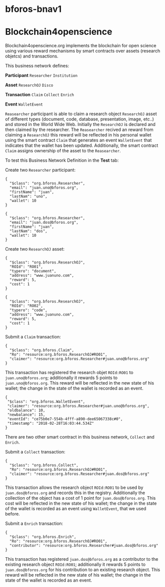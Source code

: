 # bforos-bnav1

# Blockchain4openscience

Blockchain4openscience.org implements the blockchain 
for open science using various reward mechanisms by
smart contracts over assets (research objetcs) and transactions.

This business network defines:

 **Participant**
`Researcher`
`Institution`

**Asset**
`ResearchOJ`
`Disco`

**Transaction**
`Claim`
`Collect`
`Enrich`

**Event**
`WalletEvent`

`Reasearcher` participant is able to claim a research object `ResearchOJ` asset of different types (document, code, database, presentation, image, etc..) and stored in the World Wide Web. Initially the `ResearchOJ` is declared and then claimed by the researcher. The `Reasearcher` recived an reward from claiming a `ResearchOJ` this reward will be reflected in his personal wallet using the smart contract `Claim` that generates an event `WalletEvent` that indicates that the wallet has been updated. Additionally, the smart contract `Claim` assigns ownership of the asset to the `Reasearcher`. 

To test this Business Network Definition in the **Test** tab:

Create two `Researcher` participant:

```
{
  "$class": "org.bforos.Researcher",
  "email": "juan.uno@bforos.org",
  "firstName": "juan",
  "lastNam": "uno",
  "wallet": 10
}
```

```
{
  "$class": "org.bforos.Researcher",
  "email": "juan.dos@bforos.org",
  "firstName": "juan",
  "lastNam": "dos",
  "wallet": 10
}
```

Create two `ResearchOJ` asset:

```
{
  "$class": "org.bforos.ResearchOJ",
  "ROId": "RO01",
  "typero": "document",
  "address": "www.juanuno.com",
  "reward": 5,
  "cost": 1
}
```

```
{
  "$class": "org.bforos.ResearchOJ",
  "ROId": "RO02",
  "typero": "code",
  "address": "www.juanuno.com",
  "reward": 5,
  "cost": 1
}
```

Submit a `Claim` transaction:
```
{
  "$class": "org.bforos.Claim",
  "Ro": "resource:org.bforos.ResearchOJ#RO01",
  "claimer": "resource:org.bforos.Researcher#juan.uno@bforos.org"
}
```
This transaction has registered the research objet `ROId:RO01` to `juan.uno@bforos.org`; additionally it rewards 5 points to `juan.uno@bforos.org`. This reward will be reflected in the new state of his wallet; the change in the state of the wallet is recorded as an event.

```
{
 "$class": "org.bforos.WalletEvent",
 "claimer": "resource:org.bforos.Researcher#juan.uno@bforos.org",
 "oldbalance": 10,
 "newbalance": 15,
 "eventId": "ce75b0e7-554b-4fff-a890-dee65067338c#0",
 "timestamp": "2018-02-28T16:03:44.534Z"
}
```

There are two other smart contract in this business network, `Collect` and `Enrich`.

Submit a `Collect` transaction:

```
{
  "$class": "org.bforos.Collect",
  "Ro": "resource:org.bforos.ResearchOJ#RO01",
  "claimer": "resource:org.bforos.Researcher#juan.dos@bforos.org"
}
```

This transaction allows the research object `ROId:RO01` to be used by `juan.dos@bforos.org` and records this in the registry. Additionally the collection of the object has a cost of 1 point for `juan.dos@bforos.org`. This cost will be reflected in the new state of his wallet; the change in the state of the wallet is recorded as an event using `WalletEvent`, that we used before.

Submit a `Enrich` transaction:

```
{
  "$class": "org.bforos.Enrich",
  "Ro": "resource:org.bforos.ResearchOJ#RO01",
  "contributor": "resource:org.bforos.Researcher#juan.dos@bforos.org"
}
```

This transaction has registered `juan.dos@bforos.org` as a contributor to the existing research object `ROId:RO01`; additionally it rewards 5 points to `juan.dos@bforos.org` for his contribution to an existing research object. This reward will be reflected in the new state of his wallet; the change in the state of the wallet is recorded as an event.


